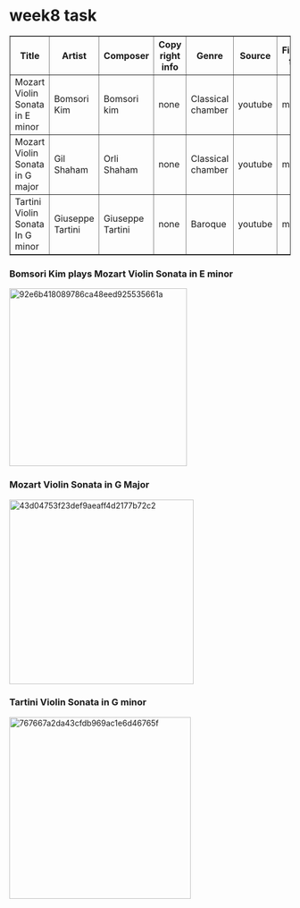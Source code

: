 # week8 task
<table border="1">
  <tr>
    <th>Title </th>
    <th>Artist</th>
    <th>Composer</th>
    <th> Copy right info</th>
    <th> Genre </th>
    <th> Source </th>
    <th>File/audio format </th>
    <th> number of channels</th>
    <th> sample rate</th>
    <th> Bits per second </th>
    <th> Duration </th>
  </tr>
  <tr>
    <td>Mozart Violin Sonata in E minor </td>
    <td>Bomsori Kim</td>
    <td>Bomsori kim</td>
    <td>none</td>
    <td>Classical chamber</td>
    <td>youtube</td>
    <td>mp3</td>
    <td>1</td>
    <td>44100HZ</td>
    <td>192kbps</td>
    <td>13:18</td>
  </tr>
  <tr>
    <td>Mozart Violin Sonata in G major </td>
    <td>Gil Shaham</td>
    <td>Orli Shaham</td>
    <td>none</td>
    <td>Classical chamber</td>
    <td>youtube</td>
    <td>mp3</td>
    <td>2</td>
    <td>44100HZ</td>
    <td>192kbps</td>
    <td>16:09</td>
  </tr>
   <tr>
    <td>Tartini Violin Sonata In G minor </td>
    <td>Giuseppe Tartini </td>
    <td>Giuseppe Tartini</td>
    <td>none</td>
    <td>Baroque</td>
    <td>youtube</td>
    <td>mp3</td>
    <td>2</td>
    <td>44100HZ</td>
    <td>192kbps</td>
    <td>16:30</td>
  </tr>
</table>

### Bomsori Kim plays Mozart Violin Sonata in E minor 
<img width="318" alt="92e6b418089786ca48eed925535661a" src="https://github.com/letian7/MCA-2023/assets/146345116/3bb04dc0-f194-4b97-a622-809a79aa90cc">

### Mozart Violin Sonata in G Major
<img width="330" alt="43d04753f23def9aeaff4d2177b72c2" src="https://github.com/letian7/MCA-2023/assets/146345116/515e3281-554c-4650-9224-c2f479628d4f">

### Tartini Violin Sonata in G minor 
<img width="325" alt="767667a2da43cfdb969ac1e6d46765f" src="https://github.com/letian7/MCA-2023/assets/146345116/c0eb0b9e-c965-437b-bf0a-d99a8a9c5e6e">








